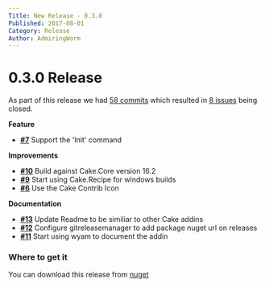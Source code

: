 ```yaml
---
Title: New Release - 0.3.0
Published: 2017-08-01
Category: Release
Author: AdmiringWorm
---
```


# 0.3.0 Release

As part of this release we had [58 commits](https://github.com/cake-contrib/Cake.Transifex/compare/v0.1.0...0.3.0) which resulted in [8 issues](https://github.com/cake-contrib/Cake.Transifex/issues?milestone=3&state=closed) being closed.


__Feature__

- [__#7__](https://github.com/cake-contrib/Cake.Transifex/issues/7) Support the 'Init' command

__Improvements__

- [__#10__](https://github.com/cake-contrib/Cake.Transifex/issues/10) Build against Cake.Core version 16.2
- [__#9__](https://github.com/cake-contrib/Cake.Transifex/issues/9) Start using Cake.Recipe for windows builds
- [__#6__](https://github.com/cake-contrib/Cake.Transifex/issues/6) Use the Cake Contrib Icon

__Documentation__

- [__#13__](https://github.com/cake-contrib/Cake.Transifex/issues/13) Update Readme to be similiar to other Cake addins
- [__#12__](https://github.com/cake-contrib/Cake.Transifex/issues/12) Configure gitreleasemanager to add package nuget url on releases
- [__#11__](https://github.com/cake-contrib/Cake.Transifex/issues/11) Start using wyam to document the addin

### Where to get it
You can download this release from [nuget](https://nuget.org/packages/Cake.Transifex/0.3.0)
